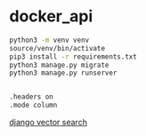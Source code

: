 # docker_api

```bash
python3 -m venv venv
source/venv/bin/activate
pip3 install -r requirements.txt
python3 manage.py migrate
python3 manage.py runserver


.headers on
.mode column

```

[django vector search](https://docs.djangoproject.com/en/5.0/ref/contrib/postgres/search/#trigramdistance)

